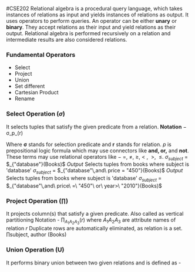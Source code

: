 #CSE202
Relational algebra is a procedural query language, which takes instances of relations as input and yields instances of relations as output. It uses operators to perform queries. An operator can be either **unary** or **binary**. They accept relations as their input and yield relations as their output. Relational algebra is performed recursively on a relation and intermediate results are also considered relations.


### Fundamental Operators

*	Select
*	Project
*	Union
*	Set different 
*	Cartesian Product
*	Rename

### Select Operation ($\sigma$)
It selects tuples that satisfy the given predicate from a relation.
**Notation** − σ_p_(r)

Where **σ** stands for selection predicate and **r** stands for relation. _p_ is prepositional logic formula which may use connectors like **and, or,** and **not**. These terms may use relational operators like − =, ≠, ≥, < ,  >,  ≤.
$σ_{subject}$ = $_{"database"}(Books)$
*Output* Selects tuples from books where subject is 'database'
$σ_{subject}$ = $_{"database"\,and\ price = "450"}(Books)$
*Output* Selects tuples from books where subject is 'database'
$σ_{subject}$ = $_{"database"\,and\ price\ =\ "450"\ or\ year>\ "2010"}(Books)$

### Project Operation ($\prod$)
It projects column(s) that satisfy a given predicate.
Also called as vertical partitioning
Notation - $\prod_{A_{1}A_{2}A_{3}}(r)$
where $A_{1}A_{2}A_{3}$ are attribute names of relation $r$
Duplicate rows are automatically eliminated, as relation is a set.
∏subject, author (Books)

### Union Operation (U)
It performs binary union between two given relations and is defined as -  
